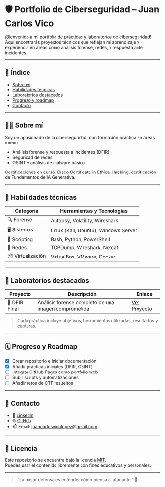 # 🛡️ Portfolio de Ciberseguridad – Juan Carlos Vico

¡Bienvenido a mi portfolio de prácticas y laboratorios de ciberseguridad!  
Aquí encontrarás proyectos técnicos que reflejan mi aprendizaje y experiencia en áreas como análisis forense, redes, y respuesta ante incidentes.

---

## 📌 Índice

- [Sobre mí](#sobre-mí)
- [Habilidades técnicas](#habilidades-técnicas)
- [Laboratorios destacados](#laboratorios-destacados)
- [Progreso y roadmap](#progreso-y-roadmap)
- [Contacto](#contacto)

---

## 👨‍💻 Sobre mí

Soy un apasionado de la ciberseguridad, con formación práctica en áreas como:

- Análisis forense y respuesta a incidentes (DFIR)
- Seguridad de redes
- OSINT y análisis de malware básico

Certificaciones en curso: Cisco Certificate in Ethical Hacking, certificación de Fundamentos de IA Generativa.

---

## 🧰 Habilidades técnicas

| Categoría           | Herramientas y Tecnologías |
|---------------------|----------------------------|
| 🔍 Forense           | Autopsy, Volatility, Wireshark |
| 🖥️ Sistemas          | Linux (Kali, Ubuntu), Windows Server |
| 📜 Scripting         | Bash, Python, PowerShell |
| 📡 Redes             | TCPDump, Wireshark, Netcat |
| 📦 Virtualización    | VirtualBox, VMware, Docker |

---

## 🧪 Laboratorios destacados

| Proyecto | Descripción | Enlace |
|---------|-------------|--------|
| 🧠 DFIR Final | Análisis forense completo de una imagen comprometida | [Ver Proyecto](./DFIR-Proyecto-Final) |

> Cada práctica incluye objetivos, herramientas utilizadas, resultados y capturas.

---

## 🗓️ Progreso y Roadmap

- [x] Crear repositorio e iniciar documentación
- [x] Añadir prácticas iniciales (DFIR, OSINT)
- [ ] Integrar GitHub Pages como portfolio web
- [ ] Subir scripts y automatizaciones
- [ ] Añadir retos de CTF resueltos

---

## 🤝 Contacto

- 💼 [LinkedIn](https://www.linkedin.com/in/juan-carlos-v-602a43102)
- 🌐 [GitHub](https://github.com/JCVico)
- 📫 Email: juancarlosvicolopez@gmail.com

---

## 📜 Licencia

Este repositorio se encuentra bajo la licencia [MIT](LICENSE).  
Puedes usar el contenido libremente con fines educativos y personales.

---

> “La mejor defensa es entender cómo piensa el atacante.” 🧠

